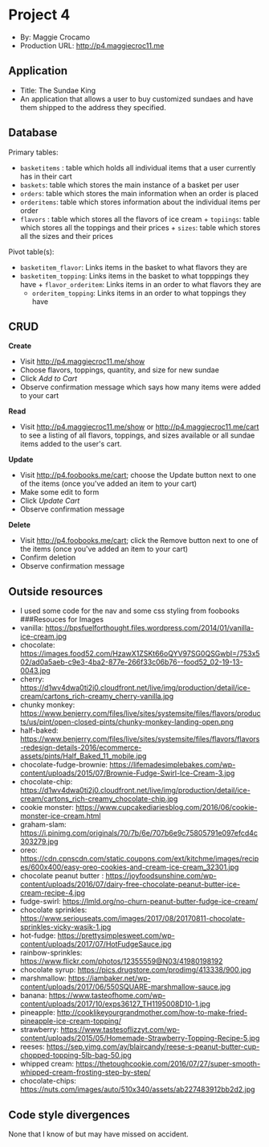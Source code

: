 # Project 4
+ By: Maggie Crocamo
+ Production URL: <http://p4.maggiecroc11.me>

## Application
+ Title: The Sundae King
+ An application that allows a user to buy customized sundaes and have them shipped to the address they specified.

## Database

Primary tables:
  + `basketitems` : table which holds all individual items that a user currently has in their cart
  + `baskets`: table which stores the main instance of a basket per user
  + `orders`: table which stores the main information when an order is placed
  + `orderitems`: table which stores information about the individual items per order
   + `flavors` : table which stores all the flavors of ice cream
    + `topiings`: table which stores all the toppings and their prices
    + `sizes`: table which stores all the sizes and their prices
  
Pivot table(s):
  + `basketitem_flavor`: Links items in the basket to what flavors they are
   + `basketitem_topping`: Links items in the basket to what topppings they have
    + `flavor_orderitem`: Links items in an order to what flavors they are
     + `orderitem_topping`: Links items in an order to what toppings they have


## CRUD

__Create__
  + Visit <http://p4.maggiecroc11.me/show>
  + Choose flavors, toppings, quantity, and size for new sundae
  + Click *Add to Cart*
  + Observe confirmation message which says how many items were added to your cart
  
__Read__
  + Visit <http://p4.maggiecroc11.me/show> or <http://p4.maggiecroc11.me/cart> to see a listing of all flavors, toppings, and sizes available or all sundae items added to the user's cart.
  
__Update__
  + Visit <http://p4.foobooks.me/cart>; choose the Update button next to one of the items (once you've added an item to your cart)
  + Make some edit to form
  + Click *Update Cart*
  + Observe confirmation message
  
__Delete__
  + Visit <http://p4.foobooks.me/cart>; click the Remove button next to one of the items (once you've added an item to your cart)
  + Confirm deletion
  + Observe confirmation message

## Outside resources
+ I used some code for the nav and some css styling from foobooks
###Resouces for Images
+ vanilla: https://bpsfuelforthought.files.wordpress.com/2014/01/vanilla-ice-cream.jpg
+ chocolate: https://images.food52.com/HzawX1ZSKt66oQYV97SG0QSGwbI=/753x502/ad0a5aeb-c9e3-4ba2-877e-266f33c06b76--food52_02-19-13-0043.jpg
+ cherry: https://d1wv4dwa0ti2j0.cloudfront.net/live/img/production/detail/ice-cream/cartons_rich-creamy_cherry-vanilla.jpg
+ chunky monkey: https://www.benjerry.com/files/live/sites/systemsite/files/flavors/products/us/pint/open-closed-pints/chunky-monkey-landing-open.png
+ half-baked: https://www.benjerry.com/files/live/sites/systemsite/files/flavors/flavors-redesign-details-2016/ecommerce-assets/pints/Half_Baked_11_mobile.jpg
+ chocolate-fudge-brownie: https://lifemadesimplebakes.com/wp-content/uploads/2015/07/Brownie-Fudge-Swirl-Ice-Cream-3.jpg
+ chocolate-chip: https://d1wv4dwa0ti2j0.cloudfront.net/live/img/production/detail/ice-cream/cartons_rich-creamy_chocolate-chip.jpg
+ cookie monster: https://www.cupcakediariesblog.com/2016/06/cookie-monster-ice-cream.html
+ graham-slam: https://i.pinimg.com/originals/70/7b/6e/707b6e9c75805791e097efcd4c303279.jpg
+ oreo: https://cdn.cpnscdn.com/static.coupons.com/ext/kitchme/images/recipes/600x400/easy-oreo-cookies-and-cream-ice-cream_32301.jpg
+ chocolate peanut butter : https://joyfoodsunshine.com/wp-content/uploads/2016/07/dairy-free-chocolate-peanut-butter-ice-cream-recipe-4.jpg
+ fudge-swirl: https://lmld.org/no-churn-peanut-butter-fudge-ice-cream/
+ chocolate sprinkles: https://www.seriouseats.com/images/2017/08/20170811-chocolate-sprinkles-vicky-wasik-1.jpg
+ hot-fudge: https://prettysimplesweet.com/wp-content/uploads/2017/07/HotFudgeSauce.jpg
+ rainbow-sprinkles: https://www.flickr.com/photos/12355559@N03/41980198192
+ chocolate syrup: https://pics.drugstore.com/prodimg/413338/900.jpg
+ marshmallow: https://iambaker.net/wp-content/uploads/2017/06/550SQUARE-marshmallow-sauce.jpg
+ banana: https://www.tasteofhome.com/wp-content/uploads/2017/10/exps36127_TH1195008D10-1.jpg
+ pineapple: http://cooklikeyourgrandmother.com/how-to-make-fried-pineapple-ice-cream-topping/
+ strawberry: https://www.tastesoflizzyt.com/wp-content/uploads/2015/05/Homemade-Strawberry-Topping-Recipe-5.jpg
+ reeses: https://sep.yimg.com/ay/blaircandy/reese-s-peanut-butter-cup-chopped-topping-5lb-bag-50.jpg
+ whipped cream: https://thetoughcookie.com/2016/07/27/super-smooth-whipped-cream-frosting-step-by-step/
+ chocolate-chips: https://nuts.com/images/auto/510x340/assets/ab227483912bb2d2.jpg

## Code style divergences
None that I know of but may have missed on accident.
